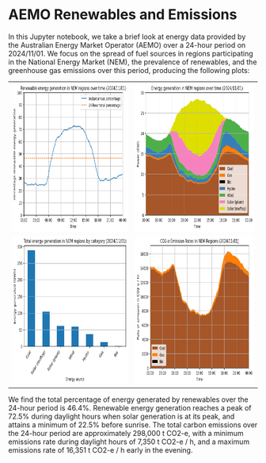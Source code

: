 # AEMO Renewables and Emissions

In this Jupyter notebook, we take a brief look at energy data provided by the Australian Energy Market Operator (AEMO) over a 24-hour period on 2024/11/01. We focus on the spread of fuel sources in regions participating in the National Energy Market (NEM), the prevalence of renewables, and the greenhouse gas emissions over this period, producing the following plots:

| | | 
|:-------------------------:|:-------------------------:|
|<img height="300" src="images/renewable-percentage.png"> |  <img height="300" src="images/energy-generation-time.png">|
|<img height="300" src="images/energy-generation-total.png">  |  <img height="300" src="images/carbon-emissions.png">|

We find the total percentage of energy generated by renewables over the 24-hour period is 46.4%. Renewable energy generation reaches a peak of 72.5% during daylight hours when solar generation is at its peak, and attains a minimum of 22.5% before sunrise. The total carbon emissions over the 24-hour period are approximately 298,000 t CO2-e, with a minimum emissions rate during daylight hours of 7,350 t CO2-e / h, and a maximum emissions rate of 16,351 t CO2-e / h early in the evening.
